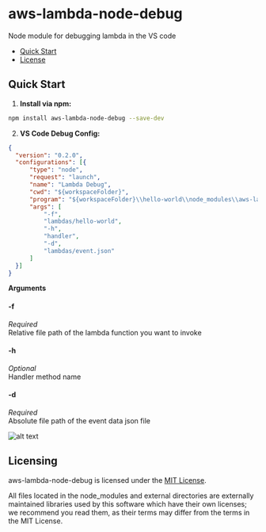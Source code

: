 <p align="center">
</p>

aws-lambda-node-debug
==============
Node module for debugging lambda in the VS code



* [Quick Start](#quick-start)
* [License](#licensing)

## <a name="quick-start"></a>Quick Start
1. **Install via npm:**
  ```bash
  npm install aws-lambda-node-debug --save-dev
  ```
  
  
2. **VS Code Debug Config:**
  
  ```json
{
    "version": "0.2.0",
    "configurations": [{
        "type": "node",
        "request": "launch",
        "name": "Lambda Debug",
        "cwd": "${workspaceFolder}",
        "program": "${workspaceFolder}\\hello-world\\node_modules\\aws-lambda-node-debug\\bin\\aws-lambda-node-debug",
        "args": [
            "-f",
            "lambdas/hello-world",
            "-h", 
            "handler",
            "-d",
            "lambdas/event.json"
        ]
    }]
}
```
**Arguments**
#### -f
*Required*<br>
Relative file path of the lambda function you want to invoke

#### -h
*Optional*<br>
Handler method name

#### -d
*Required*<br>
Absolute file path of the event data json file

![alt text](http://drive.google.com/uc?export=view&id=1qD4be8g0-7Oh2DmtWRt_cDLGDntI2_1S)


## <a name="licensing"></a>Licensing

aws-lambda-node-debug is licensed under the [MIT License](./LICENSE.txt).

All files located in the node_modules and external directories are externally maintained libraries used by this software which have their own licenses; we recommend you read them, as their terms may differ from the terms in the MIT License.
